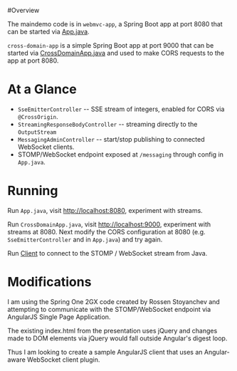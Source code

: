 
#Overview

The maindemo code is in `webmvc-app`, a Spring Boot app at port 8080 that can be started via [App.java](webmvc-app/src/main/java/s2gx2015/App.java).

`cross-domain-app` is a simple Spring Boot app at port 9000 that can be started via [CrossDomainApp.java](webmvc-app/src/main/java/s2gx2015/CrossDomainApp.java) and used to make CORS requests to the app at port 8080.

# At a Glance

* `SseEmitterController` -- SSE stream of integers, enabled for CORS via `@CrossOrigin`.
* `StreamingResponseBodyController` -- streaming directly to the `OutputStream`
* `MessagingAdminController` -- start/stop publishing to connected WebSocket clients.
* STOMP/WebSocket endpoint exposed at `/messaging` through config in `App.java`.

# Running

Run `App.java`, visit [http://localhost:8080](http://localhost:8080), experiment with streams.

Run `CrossDomainApp.java`, visit [http://localhost:9000](http://localhost:9000), experiment with streams at 8080. Next modify the CORS configuration at 8080 (e.g. `SseEmitterController` and in `App.java`) and try again.

Run [Client](webmvc-app/src/main/java/s2gx2015/Client.java) to connect to the STOMP / WebSocket stream from Java.

# Modifications

I am using the Spring One 2GX code created by Rossen Stoyanchev and attempting to communicate with the STOMP/WebSocket endpoint via AngularJS Single Page Application.

The existing index.html from the presentation uses jQuery and changes made to DOM elements via jQuery would fall outside Angular's digest loop.

Thus I am looking to create a sample AngularJS client that uses an Angular-aware WebSocket client plugin.